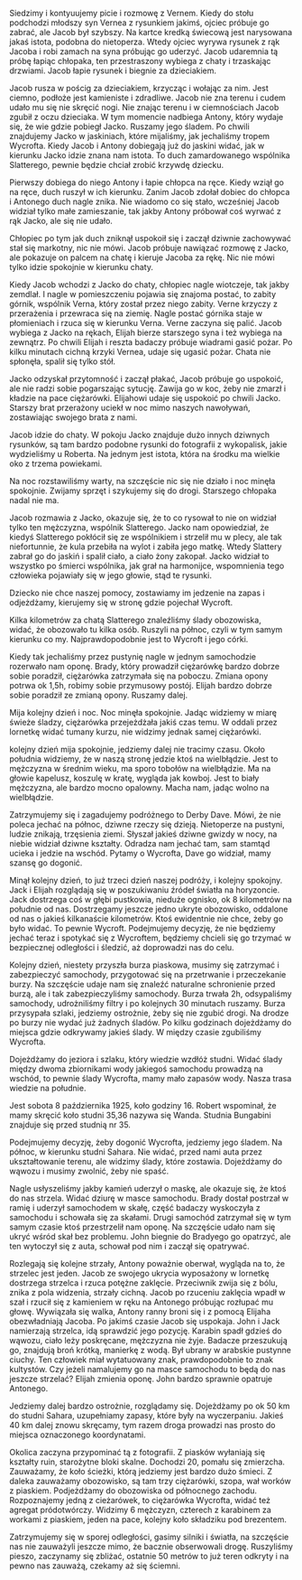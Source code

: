 Siedzimy i kontyuujemy picie i rozmowę z Vernem. Kiedy do stołu podchodzi młodszy syn Vernea z rysunkiem jakimś, ojciec próbuje go zabrać, ale Jacob był szybszy. Na kartce kredką świecową jest narysowana jakaś istota, podobna do nietoperza. Wtedy ojciec wyrywa rysunek z rąk Jacoba i robi zamach na syna próbując go uderzyć. Jacob udaremnia tą próbę łapiąc chłopaka, ten przestraszony wybiega z chaty i trzaskając drzwiami.
Jacob łapie rysunek i biegnie za dzieciakiem.

Jacob rusza w pościg za dzieciakiem, krzycząc i wołając za nim. Jest ciemno, podłoże jest kamieniste i zdradliwe. Jacob nie zna terenu i cudem udało mu się nie skręcić nogi. Nie znając terenu i w ciemnościach Jacob zgubił z oczu dzieciaka. W tym momencie nadbiega Antony, który wydaje się, że wie gdzie pobiegł Jacko. Ruszamy jego śladem. Po chwili znajdujemy Jacko w jaskiniach, które mijaliśmy, jak jechaliśmy tropem Wycrofta.
Kiedy Jacob i Antony dobiegają już do jaskini widać, jak w kierunku Jacko idzie znana nam istota. To duch zamardowanego wspólnika Slatterego, pewnie będzie chciał zrobić krzywdę dziecku.

Pierwszy dobiega do niego Antony i łapie chłopca na ręce. Kiedy wziął go na ręce, duch ruszył w ich kierunku. Zanim Jacob zdołał dobiec do chłopca i Antonego duch nagle znika. Nie wiadomo co się stało, wcześniej Jacob widział tylko małe zamieszanie, tak jakby Antony próbował coś wyrwać z rąk Jacko, ale się nie udało.

Chłopiec po tym jak duch zniknął uspokoił się i zaczął dziwnie zachowywać stał się markotny, nic nie mówi. Jacob próbuje nawiązać rozmowę z Jacko, ale pokazuje on palcem na chatę i kieruje Jacoba za rękę. Nic nie mówi tylko idzie spokojnie w kierunku chaty.

Kiedy Jacob wchodzi z Jacko do chaty, chłopiec nagle wiotczeje, tak jakby zemdlał. I nagle w pomieszczeniu pojawia się znajoma postać, to zabity górnik, wspólnik Verna, który został przez niego zabity. Verne krzyczy z przerażenia i przewraca się na ziemię.
Nagle postać górnika staje w płomieniach i rzuca się w kierunku Verna. Verne zaczyna się palić. Jacob wybiega z Jacko na rękach, Elijah bierze starszego syna i też wybiega na zewnątrz. Po chwili Elijah i reszta badaczy próbuje wiadrami gasić pożar. Po kilku minutach cichną krzyki Vernea, udaje się ugasić pożar. Chata nie spłonęła, spalił się tylko stół.

Jacko odzyskał przytomność i zaczął płakać, Jacob próbuje go uspokoić, ale nie radzi sobie pogarszając sytucję. Zawija go w koc, żeby nie zmarzł i kładzie na pace ciężarówki. Elijahowi udaje się uspokoić po chwili Jacko.
Starszy brat przerażony uciekł w noc mimo naszych nawoływań, zostawiając swojego brata z nami.

Jacob idzie do chaty. W pokoju Jacko znajduje dużo innych dziwnych rysunków, są tam bardzo podobne rysunki do fotografii z wykopalisk, jakie wydzieliśmy u Roberta. Na jednym jest istota, która na środku ma wielkie oko z trzema powiekami.

Na noc rozstawiliśmy warty, na szczęście nic się nie działo i noc minęła spokojnie. Zwijamy sprzęt i szykujemy się do drogi. Starszego chłopaka nadal nie ma.

Jacob rozmawia z Jacko, okazuje się, że to co rysował to nie on widział tylko ten mężczyzna, wspólnik Slatterego. Jacko nam opowiedział, że kiedyś Slatterego pokłócił się ze wspólnikiem i strzelił mu w plecy, ale tak niefortunnie, że kula przebiła na wylot i zabiła jego matkę. Wtedy Slattery zabrał go do jaskiń i spalił ciało, a ciało żony zakopał.
Jacko widział to wszystko po śmierci wspólnika, jak grał na harmonijce, wspomnienia tego człowieka pojawiały się w jego głowie, stąd te rysunki.

Dziecko nie chce naszej pomocy, zostawiamy im jedzenie na zapas i odjeżdżamy, kierujemy się w stronę gdzie pojechał Wycroft.

Kilka kilometrów za chatą Slatterego znaleźliśmy ślady obozowiska, widać, że obozowało tu kilka osób. Ruszyli na północ, czyli w tym samym kierunku co my. Najprawdopodobnie jest to Wycroft i jego córki.

Kiedy tak jechaliśmy przez pustynię nagle w jednym samochodzie rozerwało nam oponę. Brady, który prowadził ciężarówkę bardzo dobrze sobie poradził, ciężarówka zatrzymała się na poboczu. Zmiana opony potrwa ok 1,5h, robimy sobie przymusowy postój. Elijah bardzo dobrze sobie poradził ze zmianą opony. Ruszamy dalej.

Mija kolejny dzień i noc. Noc minęła spokojnie. Jadąc widziemy w miarę świeże śladzy, ciężarówka przejeżdżała jakiś czas temu. W oddali przez lornetkę widać tumany kurzu, nie widzimy jednak samej ciężarówki.

kolejny dzień mija spokojnie, jedziemy dalej nie tracimy czasu. Około południa widziemy, że w naszą stronę jedzie ktoś na wielbłądzie. Jest to mężczyzna w średnim wieku, ma sporo tobołów na wielbłądzie. Ma na głowie kapelusz, koszulę w kratę, wygląda jak kowboj. Jest to biały mężczyzna, ale bardzo mocno opalowny. Macha nam, jadąc wolno na wielbłądzie.

Zatrzymujemy się i zagadujemy podróżnego to Derby Dave. Mówi, że nie poleca jechać na północ, dziwne rzeczy się dzieją. Nietoperze na pustyni, ludzie znikają, trzęsienia ziemi. Słyszał jakieś dziwne gwizdy w nocy, na niebie widział dziwne kształty. Odradza nam jechać tam, sam stamtąd ucieka i jedzie na wschód. Pytamy o Wycrofta, Dave go widział, mamy szansę go dogonić.

Minął kolejny dzień, to już trzeci dzień naszej podróży, i kolejny spokojny. Jack i Elijah rozglądają się w poszukiwaniu źródeł światła na horyzoncie. Jack dostrzega coś w głębi pustkowia, nieduże ognisko, ok 8 kilometrów na południe od nas. Dostrzegamy jeszcze jedno ukryte obozowisko, oddalone od nas o jakieś kilkanaście kilometrów. Ktoś ewidentnie nie chce, żeby go było widać.
To pewnie Wycroft. Podejmujemy decyzję, że nie będziemy jechać teraz i spotykać się z Wycroftem, będziemy chcieli się go trzymać w bezpiecznej odległości i śledzić, aż doprowadzi nas do celu.

Kolejny dzień, niestety przyszła burza piaskowa, musimy się zatrzymać i zabezpieczyć samochody, przygotować się na przetrwanie i przeczekanie burzy. Na szczęście udaje nam się znaleźć naturalne schronienie przed burzą, ale i tak zabezpieczyliśmy samochody. Burza trwała 2h, odsypaliśmy samochody, udrożniliśmy filtry i po kolejnych 30 minutach ruszamy. Burza przysypała szlaki, jedziemy ostrożnie, żeby się nie zgubić drogi. Na drodze po burzy nie wydać już żadnych śladów. Po kilku godzinach dojeżdżamy do miejsca gdzie odkrywamy jakieś ślady. W między czasie zgubiliśmy Wycrofta.

Dojeżdżamy do jeziora i szlaku, który wiedzie wzdłóż studni. Widać ślady między dwoma zbiornikami wody jakiegoś samochodu prowadzą na wschód, to pewnie ślady Wycrofta, mamy mało zapasów wody. Nasza trasa wiedzie na południe.

Jest sobota 8 października 1925, koło godziny 16.
Robert wspominał, że mamy skręcić koło studni 35,36 nazywa się Wanda. Studnia Bungabini znajduje się przed studnią nr 35.

Podejmujemy decyzję, żeby dogonić Wycrofta, jedziemy jego śladem. Na północ, w kierunku studni Sahara.
Nie widać, przed nami auta przez ukształtowanie terenu, ale widzimy ślady, które zostawia.
Dojeżdżamy do wąwozu i musimy zwolnić, żeby nie spaść.

Nagle usłyszeliśmy jakby kamień uderzył o maskę, ale okazuje się, że ktoś do nas strzela. Widać dziurę w masce samochodu. Brady dostał postrzał w ramię i uderzył samochodem w skałę, część badaczy wyskoczyła z samochodu i schowała się za skałami. Drugi samochód zatrzymał się w tym samym czasie ktoś przestrzelił nam oponę. Na szczęście udało nam się ukryć wśród skał bez problemu.
John biegnie do Bradyego go opatrzyć, ale ten wytoczył się z auta, schował pod nim i zaczął się opatrywać.

Rozlegają się kolejne strzały, Antony poważnie oberwał, wygląda na to, że strzelec jest jeden. Jacob ze swojego ukrycia wyposażony w lornetkę dostrzega strzelca i rzuca potężne zaklęcie. Przeciwnik zwija się z bólu, znika z pola widzenia, strzały cichną.
Jacob po rzuceniu zaklęcia wpadł w szał i rzucił się z kamieniem w ręku na Antonego próbując rozłupać mu głowę. Wywiązała się walka, Antony ranny broni się i z pomocą Elijaha obezwładniają Jacoba. Po jakimś czasie Jacob się uspokaja. John i Jack namierzają strzelca, idą sprawdzić jego pozycję. Karabin spadł gdzieś do wąwozu, ciało leży poskręcane, mężczyzna nie żyje.
Badacze przeszukują go, znajdują broń krótką, manierkę z wodą. Był ubrany w arabskie pustynne ciuchy. Ten człowiek miał wytatuowany znak, prawdopodobnie to znak kultystów. Czy jeżeli namalujemy go na masce samochodu to będą do nas jeszcze strzelać?
Elijah zmienia oponę. John bardzo sprawnie opatruje Antonego.

Jedziemy dalej bardzo ostrożnie, rozglądamy się. Dojeżdżamy po ok 50 km do studni Sahara, uzupełniamy zapasy, które były na wyczerpaniu. Jakieś 40 km dalej znowu skręcamy, tym razem droga prowadzi nas prosto do miejsca oznaczonego koordynatami.

Okolica zaczyna przypominać tą z fotografii. Z piasków wyłaniają się kształty ruin, starożytne bloki skalne. Dochodzi 20, pomału się zmierzcha.
Zauważamy, że koło ścieżki, którą jedziemy jest bardzo dużo śmieci. Z daleka zauważamy obozowisko, są tam trzy ciężarówki, szopa, wał worków z piaskiem. Podjeżdżamy do obozowiska od północnego zachodu. Rozpoznajemy jedną z cieżarówek, to ciężarówka Wycrofta, widać też agregat pródotwórczy. Widzimy 6 mężczyzn, czterech z karabinem za workami z piaskiem, jeden na pace, kolejny koło składziku pod brezentem.

Zatrzymujemy się w sporej odległości, gasimy silniki i światła, na szczęście nas nie zauważyli jeszcze mimo, że bacznie obserwowali drogę. Ruszyliśmy pieszo, zaczynamy się zbliżać, ostatnie 50 metrów to już teren odkryty i na pewno nas zauważą, czekamy aż się ściemni.





